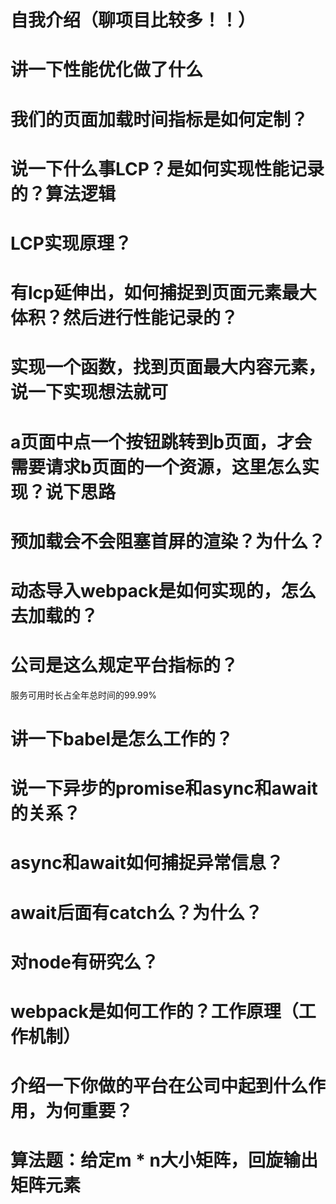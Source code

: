 # 自我介绍（聊项目比较多！！）
# 讲一下性能优化做了什么
# 我们的页面加载时间指标是如何定制？
# 说一下什么事LCP？是如何实现性能记录的？算法逻辑
# LCP实现原理？
# 有lcp延伸出，如何捕捉到页面元素最大体积？然后进行性能记录的？
# 实现一个函数，找到页面最大内容元素，说一下实现想法就可
# a页面中点一个按钮跳转到b页面，才会需要请求b页面的一个资源，这里怎么实现？说下思路
# 预加载会不会阻塞首屏的渲染？为什么？
# 动态导入webpack是如何实现的，怎么去加载的？
# 公司是这么规定平台指标的？
服务可用时长占全年总时间的99.99%
# 讲一下babel是怎么工作的？
# 说一下异步的promise和async和await的关系？
# async和await如何捕捉异常信息？
# await后面有catch么？为什么？
# 对node有研究么？
# webpack是如何工作的？工作原理（工作机制）
# 介绍一下你做的平台在公司中起到什么作用，为何重要？
# 算法题：给定m * n大小矩阵，回旋输出矩阵元素